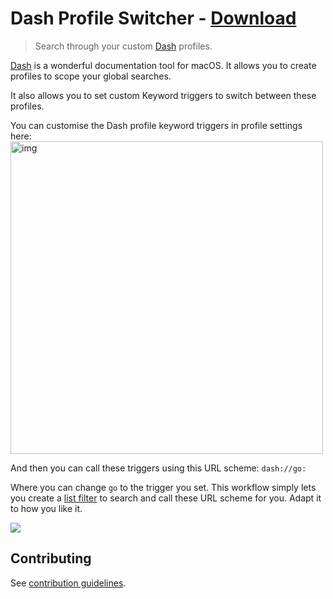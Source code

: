 # Dash Profile Switcher - [Download](https://github.com/nikitavoloboev/small-workflows/blob/master/dash-profile-switch/Dash%20profile%20switch.alfredworkflow?raw=true)
> Search through your custom [Dash](https://kapeli.com/dash) profiles.

[Dash](http://kapeli.com/dash) is a wonderful documentation tool for macOS. It allows you to create profiles to scope your global searches.

It also allows you to set custom Keyword triggers to switch between these profiles.

You can customise the Dash profile keyword triggers in profile settings here:
<img src="https://i.imgur.com/tc50FJq.png" width="500" alt="img">

And then you can call these triggers using this URL scheme: `dash://go:`

Where you can change `go` to the trigger you set. This workflow simply lets you create a [list filter](https://www.alfredapp.com/help/workflows/inputs/list-filter/) to search and call these URL scheme for you. Adapt it to how you like it.

![](https://i.imgur.com/wyqtfCM.png)

## Contributing
See [contribution guidelines](../CONTRIBUTING.md#readme).